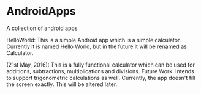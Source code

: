 # AndroidApps
A collection of android apps

HelloWorld: This is a simple Android app which is a simple calculator. Currently it is named Hello World, but in the future it will be renamed as Calculator.

(21st May, 2016): This is a fully functional calculator which can be used for additions, subtractions, multiplications and divisions. Future Work: Intends to support trigonometric calculations as well. Currently, the app doesn't fill the screen exactly. This will be altered later.
